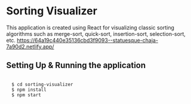 # Sorting Visualizer

This application is created using React for visualizing classic sorting algorithms such as merge-sort, quick-sort, insertion-sort, selection-sort, etc.
https://64a19c440e35136cbd3f9093--statuesque-chaja-7a90d2.netlify.app/


## Setting Up & Running the application

```

  $ cd sorting-visualizer
  $ npm install
  $ npm start
```
